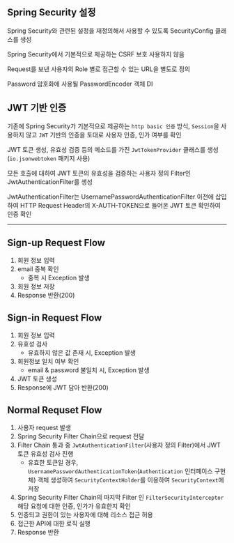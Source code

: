 ## Spring Security 설정

Spring Security와 관련된 설정을 재정의해서 사용할 수 있도록 SecurityConfig 클래스를 생성

Spring Security에서 기본적으로 제공하는 CSRF 보호 사용하지 않음

Request를 보낸 사용자의 Role 별로 접근할 수 있는 URL을 별도로 정의

Password 암호화에 사용될 PasswordEncoder 객체 DI

## JWT 기반 인증
기존에 Spring Security가 기본적으로 제공하는 `http basic 인증` 방식, `Session`을 사용하지 않고 `JWT` 기반의 인증을 토대로 사용자 인증, 인가 여부를 확인

JWT 토큰 생성, 유효성 검증 등의 메소드를 가진 `JwtTokenProvider` 클래스를 생성 (`io.jsonwebtoken` 패키지 사용)

모든 호출에 대하여 JWT 토큰의 유효성을 검증하는 사용자 정의 Filter인 JwtAuthenticationFilter를 생성

JwtAuthenticationFilter는 UsernamePasswordAuthenticationFilter 이전에 삽입하여 HTTP Request Header의 X-AUTH-TOKEN으로 들어온 JWT 토큰 확인하여 인증 확인

---

## Sign-up Request Flow

1. 회원 정보 입력
2. email 중복 확인
   - 중복 시 Exception 발생
3. 회원 정보 저장
4. Response 반환(200)

## Sign-in Request Flow

1. 회원 정보 입력
2. 유효성 검사
   - 유효하지 않은 값 존재 시, Exception 발생
3. 회원정보 일치 여부 확인
   - email & password 불일치 시, Exception 발생
4. JWT 토큰 생성
5. Response에 JWT 담아 반환(200)

## Normal Requset Flow

1. 사용자 request 발생
2. Spring Security Filter Chain으로 request 전달
3. Filter Chain 통과 중 `JwtAuthenticationFilter`(사용자 정의 Filter)에서 JWT 토큰 유효성 검사 진행
   - 유효한 토큰일 경우, `UsernamePasswordAuthenticationToken`(`Authentication` 인터페이스 구현체) 객체  생성하여 `SecurityContextHolder`를 이용하여 `SecurityContext`에 저장
4. Spring Security Filter Chain의 마지막 Filter 인 `FilterSecurityInterceptor`해당 요청에 대한 인증, 인가가 유효한지 확인
5. 인증되고 권한이 있는 사용자에 대해 리소스 접근 허용
6. 접근한 API에 대한 로직 실행
7. Response 반환
